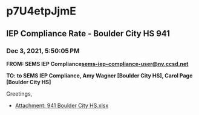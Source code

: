 # p7U4etpJjmE
## IEP Compliance Rate - Boulder City HS 941
### Dec 3, 2021, 5:50:05 PM
**FROM: SEMS IEP Compliance<sems-iep-compliance-user@nv.ccsd.net>**

**TO: to SEMS IEP Compliance, Amy Wagner [Boulder City HS], Carol Page [Boulder City HS]**


Greetings,  





* [Attachment: 941 Boulder City HS.xlsx](p7U4etpJjmE-attachment-1.xlsx)
